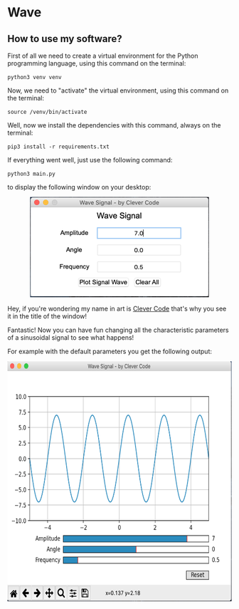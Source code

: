 # Wave

## How to use my software?

First of all we need to create a virtual environment for the Python programming language, using this command on the terminal:

```
python3 venv venv
```

Now, we need to "activate" the virtual environment, using this command on the terminal:

```
source /venv/bin/activate
```

Well, now we install the dependencies with this command, always on the terminal:

```
pip3 install -r requirements.txt
```

If everything went well, just use the following command:

```
python3 main.py
```

to display the following window on your desktop:

<p align="center">
  <img src="Wave/images/1.png" width="402" height="225"/>  
</p>

Hey, if you're wondering my name in art is [Clever Code](https://www.youtube.com/c/CleverCode) that's why you see it in the title of the window!

Fantastic! Now you can have fun changing all the characteristic parameters of a sinusoidal signal to see what happens!

For example with the default parameters you get the following output:

<p align="center">
  <img src="Wave/images/2.png" width="640.5" height="538.5"/>  
</p>
